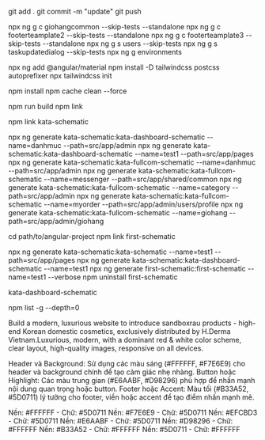 git add .
git commit -m "update"
git push

npx ng g c giohangcommon --skip-tests --standalone
npx ng g c footerteamplate2 --skip-tests --standalone
npx ng g c footerteamplate3 --skip-tests --standalone
npx ng g s users --skip-tests
npx ng g s taskupdatedialog --skip-tests
npx ng g environments


npx ng add @angular/material
npm install -D tailwindcss postcss autoprefixer
npx tailwindcss init



npm install
npm cache clean --force



npm run build
npm link

npm link kata-schematic

npx ng generate kata-schematic:kata-dashboard-schematic --name=danhmuc --path=src/app/admin
npx ng generate kata-schematic:kata-dashboard-schematic --name=test1 --path=src/app/pages
npx ng generate kata-schematic:kata-fullcom-schematic --name=danhmuc --path=src/app/admin
npx ng generate kata-schematic:kata-fullcom-schematic --name=messenger --path=src/app/shared/common
npx ng generate kata-schematic:kata-fullcom-schematic --name=category --path=src/app/admin
npx ng generate kata-schematic:kata-fullcom-schematic --name=myorder --path=src/app/admin/users/profile
npx ng generate kata-schematic:kata-fullcom-schematic --name=giohang --path=src/app/admin/giohang

cd path/to/angular-project
npm link first-schematic

npx ng generate kata-schematic:kata-schematic --name=test1 --path=src/app/pages
npx ng generate kata-schematic:kata-dashboard-schematic --name=test1
npx ng generate first-schematic:first-schematic --name=test1 --verbose
npm uninstall first-schematic

kata-dashboard-schematic

npm list -g --depth=0


Build a modern, luxurious website to introduce sandboxrau products - high-end Korean domestic cosmetics, exclusively distributed by H.Derma Vietnam.Luxurious, modern, with a dominant red & white color scheme, clear layout, high-quality images, responsive on all devices.


Header và Background: Sử dụng các màu sáng (#FFFFFF, #F7E6E9) cho header và background chính để tạo cảm giác nhẹ nhàng.
Button hoặc Highlight: Các màu trung gian (#E6AABF, #D98296) phù hợp để nhấn mạnh nội dung quan trọng hoặc button.
Footer hoặc Accent: Màu tối (#B33A52, #5D0711) lý tưởng cho footer, viền hoặc accent để tạo điểm nhấn mạnh mẽ.

Nền: #FFFFFF - Chữ: #5D0711
Nền: #F7E6E9 - Chữ: #5D0711
Nền: #EFCBD3 - Chữ: #5D0711
Nền: #E6AABF - Chữ: #5D0711
Nền: #D98296 - Chữ: #FFFFFF
Nền: #B33A52 - Chữ: #FFFFFF
Nền: #5D0711 - Chữ: #FFFFFF